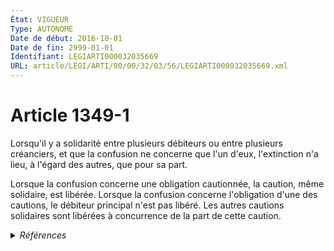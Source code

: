 ```yaml
---
État: VIGUEUR
Type: AUTONOME
Date de début: 2016-10-01
Date de fin: 2999-01-01
Identifiant: LEGIARTI000032035669
URL: article/LEGI/ARTI/00/00/32/03/56/LEGIARTI000032035669.xml
---
```


<h1>Article 1349-1</h1>

Lorsqu'il y a solidarité entre plusieurs débiteurs ou entre plusieurs
créanciers, et que la confusion ne concerne que l'un d'eux, l'extinction n'a
lieu, à l'égard des autres, que pour sa part.<br />

Lorsque la confusion concerne une obligation cautionnée, la caution, même
solidaire, est libérée. Lorsque la confusion concerne l'obligation d'une des
cautions, le débiteur principal n'est pas libéré. Les autres cautions solidaires
sont libérées à concurrence de la part de cette caution.


<details>
  <summary><em>Références</em></summary>

  <h2>Articles faisant référence à l'article</h2>
  
  <ul>
    <li>
      <a href="https://legal.tricoteuses.fr//redirection/LEGIARTI000032006593?vers=git&vers=legifrance">Ordonnance n° 2016-131 du 10 février 2016 portant réforme du droit des contrats, du régime général et de la preuve des obligations - article 3 ENTIEREMENT_MODIF</a> CREE source
    </li>
  </ul>
  
  <h2>Références faites par l'article</h2>
  
  <ul>
    <li>
      2016-02-10 CREE cible <a href="https://legal.tricoteuses.fr//redirection/LEGIARTI000032006593?vers=git&vers=legifrance">Ordonnance n° 2016-131 du 10 février 2016 portant réforme du droit des contrats, du régime général et de la preuve des obligations - article 3 ENTIEREMENT_MODIF</a>
    </li>
    <li>
      2999-01-01 CONCORDANCE source <a href="https://legal.tricoteuses.fr//redirection/LEGIARTI000006437617?vers=git&vers=legifrance">Code civil - article 1301 AUTONOME MODIFIE, en vigueur du 1804-03-21 au 2016-10-01</a>
    </li>
  </ul>
</details>
